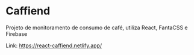 # Caffiend

Projeto de monitoramento de consumo de café, utiliza React, FantaCSS e Firebase 

Link: https://react-caffiend.netlify.app/
